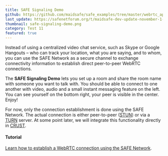 ```yaml
---
title: SAFE Signaling Demo
github: https://github.com/maidsafe/safe_examples/tree/master/webrtc_app
last_update: https://safenetforum.org/t/maidsafe-dev-update-november-1-2016/11672
thumbnail: safe-signaling-demo.png
category: Test 11
featured: true
---
```


Instead of using a centralized video chat service, such as Skype or Google Hangouts – who can track your location, what you are saying, and to whom, you can use the SAFE Network as a secure channel to exchange connectivity information to establish direct peer-to-peer WebRTC connections.

The **SAFE Signaling Demo** lets you set up a room and share the room name with someone you want to talk with. You should be able to connect to one another with video, audio and a small instant messaging feature on the left. You can see yourself on the bottom right, your peer is visible in the center. Enjoy!

For now, only the connection establishment is done using the SAFE Network. The actual connection is either peer-to-peer ([STUN](https://en.wikipedia.org/wiki/STUN)) or via a [TURN](https://en.wikipedia.org/wiki/Traversal_Using_Relays_around_NAT) server. At some point later, we will integrate this functionality directly in [CRUST](https://github.com/maidsafe/crust).

<!-- #### Live version

You can access the **SAFE Signaling Demo** at [safe://mediawebrtc.ben](safe://mediawebrtc.ben) using [SAFE Browser v0.4.3](https://github.com/joshuef/beaker/releases/tag/v0.4.3). -->

#### Tutorial

[Learn how to establish a WebRTC connection using the SAFE Network](https://tutorials.safedev.org/webrtc-video-chat-app/).
